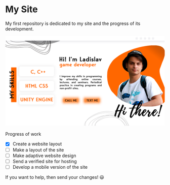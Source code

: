 # My Site
My first repository is dedicated to my site and the progress of its development.
 
 ![myLayout](https://github.com/Kobyborali/mySite/blob/main/layouts/mySiteJuliaLayouts.png)
 
 Progress of work
- [X] Create a website layout
- [ ] Make a layout of the site
- [ ] Make adaptive website design
- [ ] Send a verified site for hosting
- [ ] Develop a mobile version of the site

If you want to help, then send your changes! :smiley:
